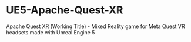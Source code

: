 # UE5-Apache-Quest-XR
Apache Quest XR (Working Title) - Mixed Reality game for Meta Quest VR headsets made with Unreal Engine 5
